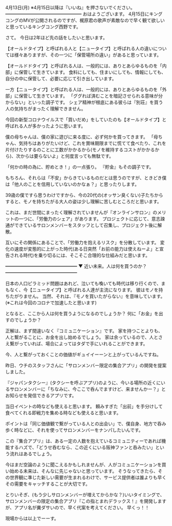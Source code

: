 4月13日(月) ※4月15日以降は『いいね』を押さないでください。
━━━━━━━━━━━━━━━━━
おはようございます。
4月15日にキングコングのMVが公開されるのですが、梶原君の歌声が素敵なので早く観て欲しいと思っているキングコング西野です。

さて。
今日は2年ほど先の話をしたいと思います。

【オールドタイプ】と呼ばれる人と【ニュータイプ】と呼ばれる人の違いについては様々ありますが、その一つに「保管場所の違い」があると思っています。

【オールドドタイプ】と呼ばれる人は、一般的には、ありとあらゆるものを「内部」に保管して生きています。
食料にしても、住まいにしても、情報にしても、自分の中に保管して、必要に応じて引き出しています。

一方【ニュータイプ】と呼ばれる人は、一般的には、ありとあらゆるものを「外部」に保管して生きています。
「ググれば済むことを暗記させられる意味が分からない」といった調子です。
シェア精神が根底にある彼らは『別荘』を買う人の気持ちがまったく理解できません。

今回の新型コロナウイルスで「買いだめ」をしていたのも【オールドタイプ】と呼ばれる人が多かったように思います。

僕の母ちゃんは、僕の家に遊びに来る度に、必ず何かを買ってきます。
「母ちゃん、気持ちはありがたいけど、これを賞味期限までに慌てて食べたり、これを片付けたりするのことに工数がかかるから(モノを維持するコストがかかるから)、次からは要らないよ」と何度言っても無駄です。

「何かの時の為に、貯めとき！」の一点張り。
『貯金』もその調子です。

もちろん、それらは「不安」からきているものだとは思うのですが、ときどき僕は「他人のことを信用していないのかなぁ？」と思ったりします。

39歳の僕ですら思うわけですから、今の20代の(オッサン臭くない)子たちからすると、モノを持ちたがる大人の姿は少し理解に苦しむところだと思います。

これは、まだ世間にまったく理解されていませんが『オンラインサロン』のメリットの一つに、「労働力のシェア」があります。
プロジェクトに応じて、意志疎通ができているサロンメンバーをスタッフとして召集し、プロジェクト後に解散。

互いにその関係にあることで、「労働力を抱えるリスク」を分散しています。
変化の速度が変態的に上がった時代(ある日突然「お前の能力は使えねーよ」と宣告される時代)を乗り切るには、そこそこ合理的な仕組みだと思います。

━━━━━━━━━━━━━━━━
▼ 近い未来。人は何を買うのか？━━━━━━━━━━━━━━━━

日本の人口ピラミッド問題はあれど、泣いても喚いても時代は移り行くので、まもなく、今【ニュータイプ】と呼ばれる人達が主流になります。
彼はモノを持ちたがりません。
当然、それは、『モノを買いたがらない』を意味しています。
(※これは今回のコロナで加速したと思います)

となると、ここから人は何を買うようになるのでしょうか？
何に「お金」を出すのでしょうか？

正解は、まず間違いなく『コミュニケーション』です。
家を持つことよりも、人と繋がることに、お金を出し始めるでしょう。
家は余っているので、人とさえ繋がっていれば、場合によってはタダで手にいれることができます。

今、人と繋がっておくことの価値がギュイイーーンと上がっているんですね。

昨日、ウチのスタッフさんに「サロンメンバー限定の集合アプリ」の開発を提案しました。

『ジャパンタクシー』(タクシーを呼ぶアプリ)のように、今いる場所の近くにいるサロンメンバーに「ちなみに、今ここで呑んでますけど、来ませんかー？」とお知らせを発信できるアプリです。

当日イベントの時なども使えると思います。
頼みすぎた「出前」を手分けして食べてくれる即戦力を集める時なども使えると思います。

ポイントは「同じ価値観で繋がっている人との出会い」で、僕自身、地方で呑み歩く時などに、それを使ってサロンメンバーをナンパしたいんです。

この『集合アプリ』は、ある一定の人数を抱えているコミュニティーであれば機能するハズで、「どうせ呑むなら、この近くにいる阪神ファンと呑みたい」という流れはあるでしょう。

今はまだ空論のように聞こえるかもしれませんが、人がコミュニケーションを買い始める未来は、そんなに先じゃないと思っています。
そうなってきたら、その世界観に準じた新しい需要が生まれるわけで、サービス提供者は誰よりも早くその需要をキャッチすることが大切です。

とりいそぎ、(もう少しサロンメンバーが増えてからかな？)いいタイミングで、サロンメンバーの限定の集合アプリ『この指とまれデラックス！』を開発しますが、アプリ名が糞ダサいので、早く代案を考えてください。
早くっ！！

現場からは以上でーーす。


